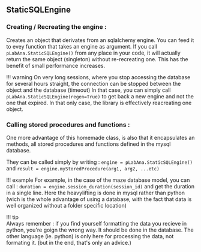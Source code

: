 ## StaticSQLEngine

### Creating / Recreating the engine :
Creates an object that derivates from an sqlalchemy engine. You can feed it to evey function that takes an engine as argument.
If you call `pLabAna.StaticSQLEngine()` from any place in your code, it will actually return the same object (singleton) without re-recreating one.
This has the benefit of small performance increases.

!!! warning
   On very long sessions, where you stop accessing the database for several hours straight, the connection can be stopped between the object and the database (timeout)
   In that case, you can simply call `pLabAna.StaticSQLEngine(regen=True)` to get back a new engine and not the one that expired. 
   In that only case, the library is effectively reacreating one object.

### Calling stored procedures and functions :

One more advantage of this homemade class, is also that it encapsulates an methods, all stored procedures and functions defined in the mysql database.

They can be called simply by writing : `engine = pLabAna.StaticSQLEngine()` and `result = engine.myStoredProcedure(arg1, arg2, ...etc)`

!!! example
    For example, in the case of the maze database model, you can call : `duration = engine.session_duration(session_id)` and get the duration in a single line.
    Here the heavylifting is done in mysql rather than python (wich is the whole advantage of using a database, with the fact that data is well organized without a folder specific location)
    
!!! tip    
    Always remember : if you find yourself formatting the data you recieve in python, you're goign the wrong way. It should be done in the database. 
    The other language (ie. python) is only here for processing the data, not formating it. (but in the end, that's only an advice.)
